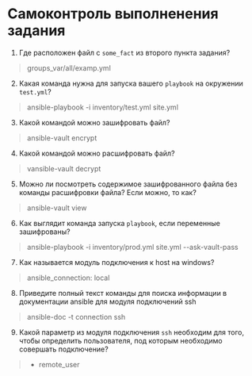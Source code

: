 # Самоконтроль выполненения задания

1. Где расположен файл с `some_fact` из второго пункта задания?
>groups_var/all/examp.yml
2. Какая команда нужна для запуска вашего `playbook` на окружении `test.yml`?
> ansible-playbook -i inventory/test.yml site.yml 
3. Какой командой можно зашифровать файл?
> ansible-vault encrypt 
4. Какой командой можно расшифровать файл?
>vansible-vault decrypt 
5. Можно ли посмотреть содержимое зашифрованного файла без команды расшифровки файла? Если можно, то как?
> ansible-vault view 
6. Как выглядит команда запуска `playbook`, если переменные зашифрованы?
> ansible-playbook -i inventory/prod.yml site.yml --ask-vault-pass
7. Как называется модуль подключения к host на windows?
> ansible_connection: local
8. Приведите полный текст команды для поиска информации в документации ansible для модуля подключений ssh
> ansible-doc -t connection ssh
9. Какой параметр из модуля подключения `ssh` необходим для того, чтобы определить пользователя, под которым необходимо совершать подключение?
> - remote_user
